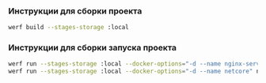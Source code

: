 ### Инструкции для сборки проекта 

```bash
werf build --stages-storage :local
```

### Инструкции для сборки запуска проекта 

```bash
werf run --stages-storage :local --docker-options="-d --name nginx-server" nginx-server  &&
werf run --stages-storage :local --docker-options="-d --name netcore" netcore
```